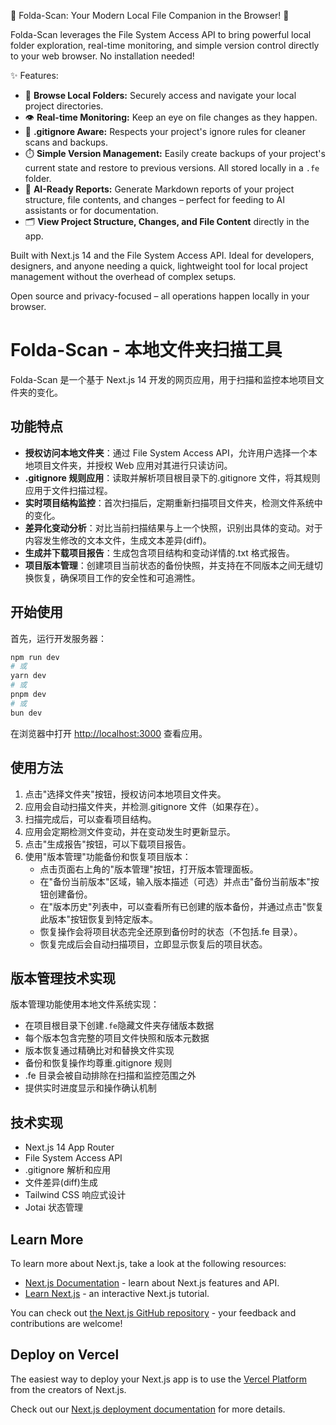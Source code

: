 📂 Folda-Scan: Your Modern Local File Companion in the Browser! 🚀

Folda-Scan leverages the File System Access API to bring powerful local folder exploration, real-time monitoring, and simple version control directly to your web browser. No installation needed!

✨ Features:
*   📁 **Browse Local Folders:** Securely access and navigate your local project directories.
*   👁️ **Real-time Monitoring:** Keep an eye on file changes as they happen.
*   📜 **.gitignore Aware:** Respects your project's ignore rules for cleaner scans and backups.
*   ⏱️ **Simple Version Management:** Easily create backups of your project's current state and restore to previous versions. All stored locally in a `.fe` folder.
*   🤖 **AI-Ready Reports:** Generate Markdown reports of your project structure, file contents, and changes – perfect for feeding to AI assistants or for documentation.
*   🗂️ **View Project Structure, Changes, and File Content** directly in the app.

Built with Next.js 14 and the File System Access API. Ideal for developers, designers, and anyone needing a quick, lightweight tool for local project management without the overhead of complex setups.

Open source and privacy-focused – all operations happen locally in your browser.


# Folda-Scan - 本地文件夹扫描工具

Folda-Scan 是一个基于 Next.js 14 开发的网页应用，用于扫描和监控本地项目文件夹的变化。

## 功能特点

- **授权访问本地文件夹**：通过 File System Access API，允许用户选择一个本地项目文件夹，并授权 Web 应用对其进行只读访问。
- **.gitignore 规则应用**：读取并解析项目根目录下的.gitignore 文件，将其规则应用于文件扫描过程。
- **实时项目结构监控**：首次扫描后，定期重新扫描项目文件夹，检测文件系统中的变化。
- **差异化变动分析**：对比当前扫描结果与上一个快照，识别出具体的变动。对于内容发生修改的文本文件，生成文本差异(diff)。
- **生成并下载项目报告**：生成包含项目结构和变动详情的.txt 格式报告。
- **项目版本管理**：创建项目当前状态的备份快照，并支持在不同版本之间无缝切换恢复，确保项目工作的安全性和可追溯性。

## 开始使用

首先，运行开发服务器：

```bash
npm run dev
# 或
yarn dev
# 或
pnpm dev
# 或
bun dev
```

在浏览器中打开 [http://localhost:3000](http://localhost:3000) 查看应用。

## 使用方法

1. 点击"选择文件夹"按钮，授权访问本地项目文件夹。
2. 应用会自动扫描文件夹，并检测.gitignore 文件（如果存在）。
3. 扫描完成后，可以查看项目结构。
4. 应用会定期检测文件变动，并在变动发生时更新显示。
5. 点击"生成报告"按钮，可以下载项目报告。
6. 使用"版本管理"功能备份和恢复项目版本：
   - 点击页面右上角的"版本管理"按钮，打开版本管理面板。
   - 在"备份当前版本"区域，输入版本描述（可选）并点击"备份当前版本"按钮创建备份。
   - 在"版本历史"列表中，可以查看所有已创建的版本备份，并通过点击"恢复此版本"按钮恢复到特定版本。
   - 恢复操作会将项目状态完全还原到备份时的状态（不包括.fe 目录）。
   - 恢复完成后会自动扫描项目，立即显示恢复后的项目状态。

## 版本管理技术实现

版本管理功能使用本地文件系统实现：

- 在项目根目录下创建`.fe`隐藏文件夹存储版本数据
- 每个版本包含完整的项目文件快照和版本元数据
- 版本恢复通过精确比对和替换文件实现
- 备份和恢复操作均尊重.gitignore 规则
- .fe 目录会被自动排除在扫描和监控范围之外
- 提供实时进度显示和操作确认机制

## 技术实现

- Next.js 14 App Router
- File System Access API
- .gitignore 解析和应用
- 文件差异(diff)生成
- Tailwind CSS 响应式设计
- Jotai 状态管理

## Learn More

To learn more about Next.js, take a look at the following resources:

- [Next.js Documentation](https://nextjs.org/docs) - learn about Next.js features and API.
- [Learn Next.js](https://nextjs.org/learn) - an interactive Next.js tutorial.

You can check out [the Next.js GitHub repository](https://github.com/vercel/next.js) - your feedback and contributions are welcome!

## Deploy on Vercel

The easiest way to deploy your Next.js app is to use the [Vercel Platform](https://vercel.com/new?utm_medium=default-template&filter=next.js&utm_source=create-next-app&utm_campaign=create-next-app-readme) from the creators of Next.js.

Check out our [Next.js deployment documentation](https://nextjs.org/docs/app/building-your-application/deploying) for more details.
